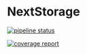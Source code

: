 # NextStorage

[![pipeline status](https://gitlab.com/kevinpy/nextstorage/badges/master/pipeline.svg)](https://gitlab.com/kevinpy/nextstorage/commits/master)

[![coverage report](https://gitlab.com/kevinpy/nextstorage/badges/master/coverage.svg)](https://gitlab.com/kevinpy/nextstorage/commits/master)